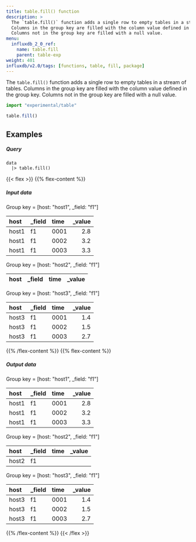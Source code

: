 ```yaml
---
title: table.fill() function
description: >
  The `table.fill()` function adds a single row to empty tables in a stream of tables.
  Columns in the group key are filled with the column value defined in the group key.
  Columns not in the group key are filled with a null value.
menu:
  influxdb_2_0_ref:
    name: table.fill
    parent: table-exp
weight: 401
influxdb/v2.0/tags: [functions, table, fill, package]
---
```


The `table.fill()` function adds a single row to empty tables in a stream of tables.
Columns in the group key are filled with the column value defined in the group key.
Columns not in the group key are filled with a null value.

```js
import "experimental/table"

table.fill()
```

## Examples

##### Query
```
data
  |> table.fill()
```

{{< flex >}}
{{% flex-content %}}
##### Input data

<p class="table-group-key">Group key = [host: "host1", _field: "f1"]</p>

| host  | _field | time | _value |
| :---- | :----- | :--- | -----: |
| host1 | f1     | 0001 |    2.8 |
| host1 | f1     | 0002 |    3.2 |
| host1 | f1     | 0003 |    3.3 |

<p class="table-group-key">Group key = [host: "host2", _field: "f1"]</p>

| host | _field | time | _value |
| :--- | :----- | :--- | -----: |

<p class="table-group-key">Group key = [host: "host3", _field: "f1"]</p>

| host  | _field | time | _value |
| :---- | :----- | :--- | -----: |
| host3 | f1     | 0001 |    1.4 |
| host3 | f1     | 0002 |    1.5 |
| host3 | f1     | 0003 |    2.7 |
{{% /flex-content %}}
{{% flex-content %}}
##### Output data

<p class="table-group-key">Group key = [host: "host1", _field: "f1"]</p>

| host  | _field | time | _value |
| :---- | :----- | :--- | -----: |
| host1 | f1     | 0001 |    2.8 |
| host1 | f1     | 0002 |    3.2 |
| host1 | f1     | 0003 |    3.3 |

<p class="table-group-key">Group key = [host: "host2", _field: "f1"]</p>

| host  | _field | time | _value |
| :---- | :----- | :--- | -----: |
| host2 | f1     |      |        |

<p class="table-group-key">Group key = [host: "host3", _field: "f1"]</p>

| host  | _field | time | _value |
| :---- | :----- | :--- | -----: |
| host3 | f1     | 0001 |    1.4 |
| host3 | f1     | 0002 |    1.5 |
| host3 | f1     | 0003 |    2.7 |
{{% /flex-content %}}
{{< /flex >}}
